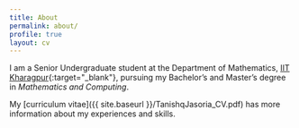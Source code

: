 ```yaml
---
title: About
permalink: about/
profile: true
layout: cv
---
```


I am a Senior Undergraduate student at the Department of Mathematics, [IIT Kharagpur](http://www.iitkgp.ac.in){:target="_blank"}, pursuing my Bachelor’s and Master’s degree in *Mathematics and Computing*.

My [curriculum vitae]({{ site.baseurl }}/TanishqJasoria_CV.pdf) has more information about my experiences and skills.
